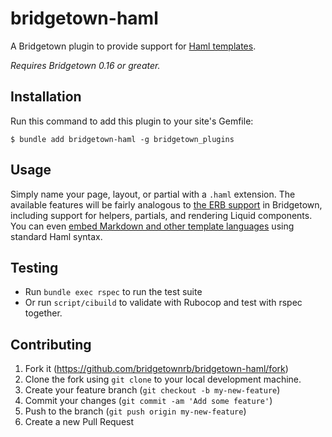 # bridgetown-haml

A Bridgetown plugin to provide support for [Haml templates](http://haml.info/).

_Requires Bridgetown 0.16 or greater._

## Installation

Run this command to add this plugin to your site's Gemfile:

```shell
$ bundle add bridgetown-haml -g bridgetown_plugins
```

## Usage

Simply name your page, layout, or partial with a `.haml` extension. The available features will be fairly analogous to [the ERB support](https://beta.bridgetownrb.com/docs/erb-and-beyond#haml-and-slim) in Bridgetown, including support for helpers, partials, and rendering Liquid components. You can even [embed Markdown and other template languages](https://github.com/haml/haml/blob/master/REFERENCE.md#filters-filters) using standard Haml syntax.

## Testing

* Run `bundle exec rspec` to run the test suite
* Or run `script/cibuild` to validate with Rubocop and test with rspec together.

## Contributing

1. Fork it (https://github.com/bridgetownrb/bridgetown-haml/fork)
2. Clone the fork using `git clone` to your local development machine.
3. Create your feature branch (`git checkout -b my-new-feature`)
4. Commit your changes (`git commit -am 'Add some feature'`)
5. Push to the branch (`git push origin my-new-feature`)
6. Create a new Pull Request
